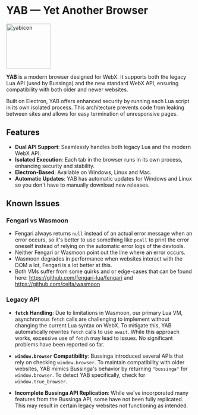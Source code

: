 # YAB — Yet Another Browser

<img src="https://github.com/user-attachments/assets/98eb93dc-1c81-48f2-9900-cd81dace8c8c" alt="yabicon" width="120" />

**YAB** is a modern browser designed for WebX. It supports both the legacy Lua API (used by Bussinga) and the new standard WebX API, ensuring compatibility with both older and newer websites.

Built on Electron, YAB offers enhanced security by running each Lua script in its own isolated process. This architecture prevents code from leaking between sites and allows for easy termination of unresponsive pages.

## Features

- **Dual API Support**: Seamlessly handles both legacy Lua and the modern WebX API.
- **Isolated Execution**: Each tab in the browser runs in its own process, enhancing security and stability.
- **Electron-Based**: Available on Windows, Linux and Mac.
- **Automatic Updates**: YAB has automatic updates for Windows and Linux so you don't have to manually download new releases.

## Known Issues

### Fengari vs Wasmoon
- Fengari always returns `null` instead of an actual error message when an error occurs, so it's better to use something like `pcall` to print the error oneself instead of relying on the automatic error logs of the devtools.
- Neither Fengari or Wasmoon point out the line where an error occurs.
- Wasmoon degrades in performance when websites interact with the DOM a lot, Fengari is a lot better at this.
- Both VMs suffer from some quirks and or edge-cases that can be found here: https://github.com/fengari-lua/fengari and https://github.com/ceifa/wasmoon

### Legacy API

- **`fetch` Handling**: Due to limitations in Wasmoon, our primary Lua VM, asynchronous `fetch` calls are challenging to implement without changing the current Lua syntax on WebX. To mitigate this, YAB automatically rewrites `fetch` calls to use `await`. While this approach works, excessive use of `fetch` may lead to issues. No significant problems have been reported so far.

- **`window.browser` Compatibility**: Bussinga introduced several APIs that rely on checking `window.browser`. To maintain compatibility with older websites, YAB mimics Bussinga's behavior by returning `"bussinga"` for `window.browser`. To detect YAB specifically, check for `window.true_browser`.

- **Incomplete Bussinga API Replication**: While we've incorporated many features from the Bussinga API, some have not been fully replicated. This may result in certain legacy websites not functioning as intended.
